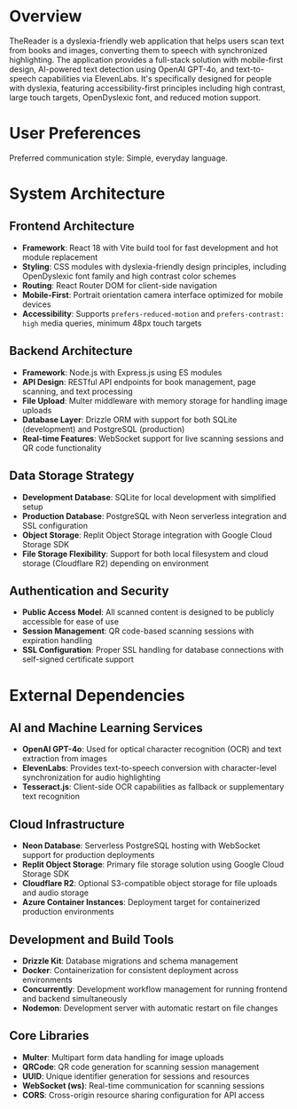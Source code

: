 # Overview

TheReader is a dyslexia-friendly web application that helps users scan text from books and images, converting them to speech with synchronized highlighting. The application provides a full-stack solution with mobile-first design, AI-powered text detection using OpenAI GPT-4o, and text-to-speech capabilities via ElevenLabs. It's specifically designed for people with dyslexia, featuring accessibility-first principles including high contrast, large touch targets, OpenDyslexic font, and reduced motion support.

# User Preferences

Preferred communication style: Simple, everyday language.

# System Architecture

## Frontend Architecture
- **Framework**: React 18 with Vite build tool for fast development and hot module replacement
- **Styling**: CSS modules with dyslexia-friendly design principles, including OpenDyslexic font family and high contrast color schemes
- **Routing**: React Router DOM for client-side navigation
- **Mobile-First**: Portrait orientation camera interface optimized for mobile devices
- **Accessibility**: Supports `prefers-reduced-motion` and `prefers-contrast: high` media queries, minimum 48px touch targets

## Backend Architecture
- **Framework**: Node.js with Express.js using ES modules
- **API Design**: RESTful API endpoints for book management, page scanning, and text processing
- **File Upload**: Multer middleware with memory storage for handling image uploads
- **Database Layer**: Drizzle ORM with support for both SQLite (development) and PostgreSQL (production)
- **Real-time Features**: WebSocket support for live scanning sessions and QR code functionality

## Data Storage Strategy
- **Development Database**: SQLite for local development with simplified setup
- **Production Database**: PostgreSQL with Neon serverless integration and SSL configuration
- **Object Storage**: Replit Object Storage integration with Google Cloud Storage SDK
- **File Storage Flexibility**: Support for both local filesystem and cloud storage (Cloudflare R2) depending on environment

## Authentication and Security
- **Public Access Model**: All scanned content is designed to be publicly accessible for ease of use
- **Session Management**: QR code-based scanning sessions with expiration handling
- **SSL Configuration**: Proper SSL handling for database connections with self-signed certificate support

# External Dependencies

## AI and Machine Learning Services
- **OpenAI GPT-4o**: Used for optical character recognition (OCR) and text extraction from images
- **ElevenLabs**: Provides text-to-speech conversion with character-level synchronization for audio highlighting
- **Tesseract.js**: Client-side OCR capabilities as fallback or supplementary text recognition

## Cloud Infrastructure
- **Neon Database**: Serverless PostgreSQL hosting with WebSocket support for production deployments
- **Replit Object Storage**: Primary file storage solution using Google Cloud Storage SDK
- **Cloudflare R2**: Optional S3-compatible object storage for file uploads and audio storage
- **Azure Container Instances**: Deployment target for containerized production environments

## Development and Build Tools
- **Drizzle Kit**: Database migrations and schema management
- **Docker**: Containerization for consistent deployment across environments
- **Concurrently**: Development workflow management for running frontend and backend simultaneously
- **Nodemon**: Development server with automatic restart on file changes

## Core Libraries
- **Multer**: Multipart form data handling for image uploads
- **QRCode**: QR code generation for scanning session management
- **UUID**: Unique identifier generation for sessions and resources
- **WebSocket (ws)**: Real-time communication for scanning sessions
- **CORS**: Cross-origin resource sharing configuration for API access